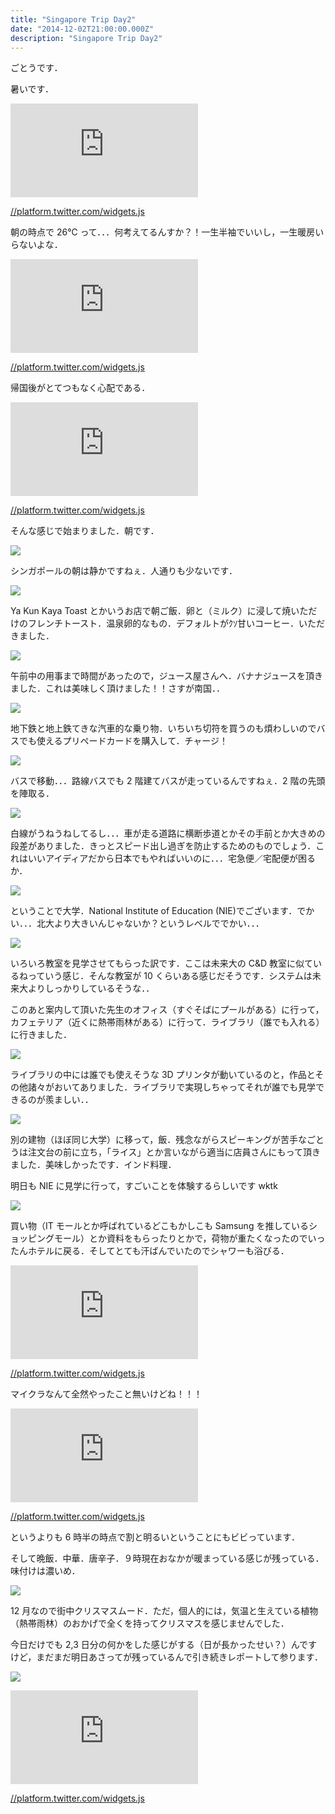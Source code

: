 ```yaml
---
title: "Singapore Trip Day2"
date: "2014-12-02T21:00:00.000Z"
description: "Singapore Trip Day2"
---
```


ごとうです．

暑いです．

<iframe src="https://medium.com/media/d81551fa7b0ee57c64781a1b40b2ac3c" frameborder=0></iframe>

[//platform.twitter.com/widgets.js](//platform.twitter.com/widgets.js)

朝の時点で 26℃ って．．．何考えてるんすか？！一生半袖でいいし，一生暖房いらないよな．

<iframe src="https://medium.com/media/d99fe196e24fd9c4997f5c5e112471a4" frameborder=0></iframe>

[//platform.twitter.com/widgets.js](//platform.twitter.com/widgets.js)

帰国後がとてつもなく心配である．

<iframe src="https://medium.com/media/e81a10af10daaaa7ff1d2542b6d55e6f" frameborder=0></iframe>

[//platform.twitter.com/widgets.js](//platform.twitter.com/widgets.js)

そんな感じで始まりました．朝です．

![](https://cdn-images-1.medium.com/max/2000/0*4IiRwIcPEpKP-lxT.jpg)

シンガポールの朝は静かですねぇ．人通りも少ないです．

![](https://cdn-images-1.medium.com/max/2000/0*vLXoB1v3RD0iQygF.jpg)

Ya Kun Kaya Toast とかいうお店で朝ご飯．卵と（ミルク）に浸して焼いただけのフレンチトースト．温泉卵的なもの．デフォルトがｸｿ甘いコーヒー．いただきました．

![](https://cdn-images-1.medium.com/max/2000/0*iilhRtTmMvXI4hsk.jpg)

午前中の用事まで時間があったので，ジュース屋さんへ．バナナジュースを頂きました．これは美味しく頂けました！！さすが南国．．

![](https://cdn-images-1.medium.com/max/2000/0*T56mAaTOSZrcrZZq.jpg)

地下鉄と地上鉄てきな汽車的な乗り物．いちいち切符を買うのも煩わしいのでバスでも使えるプリペードカードを購入して．チャージ！

![](https://cdn-images-1.medium.com/max/2000/0*ZjvdSFhDE_RwCYWM.jpg)

バスで移動．．．路線バスでも 2 階建てバスが走っているんですねぇ．2 階の先頭を陣取る．

![](https://cdn-images-1.medium.com/max/2000/0*6LHFPfpTqfqrxxyE.jpg)

白線がうねうねしてるし．．．車が走る道路に横断歩道とかその手前とか大きめの段差がありました．きっとスピード出し過ぎを防止するためのものでしょう．これはいいアイディアだから日本でもやればいいのに．．．宅急便／宅配便が困るか．

![](https://cdn-images-1.medium.com/max/2000/0*7DM4qDKsPGvPpR-C.jpg)

ということで大学．National Institute of Education (NIE)でございます．でかい．．．北大より大きいんじゃないか？というレベルででかい．．．

![](https://cdn-images-1.medium.com/max/2000/0*TA0liGgAwa8sY7bl.jpg)

いろいろ教室を見学させてもらった訳です．ここは未来大の C&D 教室に似ているねっていう感じ．そんな教室が 10 くらいある感じだそうです．システムは未来大よりしっかりしているそうな．．

このあと案内して頂いた先生のオフィス（すぐそばにプールがある）に行って，カフェテリア（近くに熱帯雨林がある）に行って．ライブラリ（誰でも入れる）に行きました．

![](https://cdn-images-1.medium.com/max/2000/0*jFJwrvljDEx6dn9L.jpg)

ライブラリの中には誰でも使えそうな 3D プリンタが動いているのと，作品とその他諸々がおいてありました．ライブラリで実現しちゃってそれが誰でも見学できるのが羨ましい．．

![](https://cdn-images-1.medium.com/max/2000/0*LQBpu_iyCG0EG6Uv.jpg)

別の建物（ほぼ同じ大学）に移って，飯．残念ながらスピーキングが苦手なごとうは注文台の前に立ち，「ライス」とか言いながら適当に店員さんにもって頂きました．美味しかったです．インド料理．

明日も NIE に見学に行って，すごいことを体験するらしいです wktk

![](https://cdn-images-1.medium.com/max/2000/0*WU_JTIi2Flo24gck.jpg)

買い物（IT モールとか呼ばれているどこもかしこも Samsung を推しているショッピングモール）とか資料をもらったりとかで，荷物が重たくなったのでいったんホテルに戻る．そしてとても汗ばんでいたのでシャワーも浴びる．

<iframe src="https://medium.com/media/c60f768d5f677335678039c4cd5eab29" frameborder=0></iframe>

[//platform.twitter.com/widgets.js](//platform.twitter.com/widgets.js)

マイクラなんて全然やったこと無いけどね！！！

<iframe src="https://medium.com/media/fba2e5c4120a01a2a7c11c1fdf09b0ba" frameborder=0></iframe>

[//platform.twitter.com/widgets.js](//platform.twitter.com/widgets.js)

というよりも 6 時半の時点で割と明るいということにもビビっています．

そして晩飯．中華．唐辛子．９時現在おなかが暖まっている感じが残っている．味付けは濃いめ．

![](https://cdn-images-1.medium.com/max/2000/0*k4-wvpBQL2cZchTx.jpg)

12 月なので街中クリスマスムード．ただ，個人的には，気温と生えている植物（熱帯雨林）のおかげで全くを持ってクリスマスを感じませんでした．

今日だけでも 2,3 日分の何かをした感じがする（日が長かったせい？）んですけど，まだまだ明日あさってが残っているんで引き続きレポートして参ります．

![](https://cdn-images-1.medium.com/max/2000/0*dwxYE3IAbXZngdXl.jpg)

<iframe src="https://medium.com/media/7e1cf890a55b00e9368cb66132f6dd6b" frameborder=0></iframe>

[//platform.twitter.com/widgets.js](//platform.twitter.com/widgets.js)
